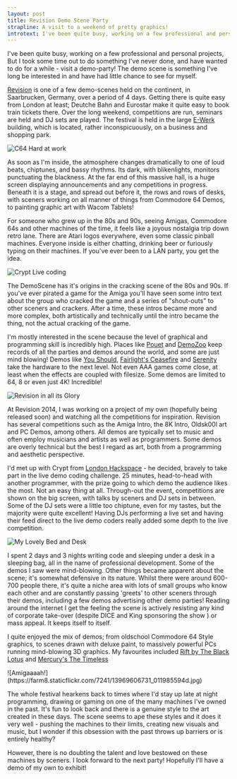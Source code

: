 ```yaml
---
layout: post
title: Revision Demo Scene Party
strapline: A visit to a weekend of pretty graphics!
introtext: I've been quite busy, working on a few professional and personal projects, But I took some time out to do something I've never done, and have wanted to do for a while - visit a demo-party! The demo scene is something I've long be interested in and have had little chance to see for myself.
---
```


I've been quite busy, working on a few professional and personal projects, But I took some time out to do something I've never done, and have wanted to do for a while - visit a demo-party! The demo scene is something I've long be interested in and have had little chance to see for myself.

[Revision](http://2014.revision-party.net/) is one of a few demo-scenes held on the continent, in Saarbrucken, Germany, over a period of 4 days. Getting there is quite easy from London at least; Deutche Bahn and Eurostar make it quite easy to book train tickets there. Over the long weekend, competitions are run, seminars are held and DJ sets are played. The festival is held in the large [E-Werk](http://www.ewerk-sb.de/) building, which is located, rather inconspicuously, on a business and shopping park. 

![C64 Hard at work](https://farm8.staticflickr.com/7106/13972591555_a9395daa28.jpg)

As soon as I'm inside, the atmosphere changes dramatically to one of loud beats, chiptunes, and bassy rhythms. Its dark, with blikenlights, monitors punctuating the blackness. At the far end of this massive hall, is a huge screen displaying announcements and any competitions in progress. Beneath it is a stage, and spread out before it, the rows and rows of desks, with sceners working on all manner of things from Commodore 64 Demos, to painting graphic art with Wacom Tablets!

For someone who grew up in the 80s and 90s, seeing Amigas, Commodore 64s and other machines of the time, it feels like a joyous nostalgia trip down retro lane. There are Atari logos everywhere, even some classic pinball machines. Everyone inside is either chatting, drinking beer or furiously typing on their machines. If you've ever been to a LAN party, you get the idea.

![Crypt Live coding](https://farm8.staticflickr.com/7121/13969402251_d23396f77b.jpg)

The DemoScene has it's origins in the cracking scene of the 80s and 90s. If you've ever pirated a game for the Amiga you'll have seen some intro text about the group who cracked the game and a series of "shout-outs" to other sceners and crackers. After a time, these intros became more and more complex, both artistically and technically until the intro became the thing, not the actual cracking of the game.

I'm mostly interested in the scene because the level of graphical and programming skill is incredibly high. Places like [Pouet](http://www.pouet.net/) and [DemoZoo](http://demozoo.org/) keep records of all the parties and demos around the world, and some are just mind blowing! Demos like [You Should](https://www.youtube.com/watch?v=U9Q4YE6b9dI), [Fairlight's Ceasefire](https://www.youtube.com/watch?v=U9Q4YE6b9dI) and [Serenity](https://www.youtube.com/watch?v=ua5iwYLxNPc&list=FLyoCwKwPiCJGOB2Ya2yiBkA&index=11) take the hardware to the next level. Not even AAA games come close, at least when the effects are coupled with filesize. Some demos are limited to 64, 8 or even just 4K! Incredible!

![Revision in all its Glory](https://farm8.staticflickr.com/7400/13992597493_14d7464a4b.jpg)

At Revision 2014, I was working on a project of my own (hopefully being released soon) and watching all the competitions for inspiration. Revision has several competitions such as the Amiga Intro, the 8K Intro, Oldsk00l art and PC Demos, among others. All demos are typically set to music and often employ musicians and artists as well as programmers. Some demos are overly technical but the best I regard as art, both from a programming and aesthetic perspective.

I'd met up with Crypt from [London Hackspace](http://london.hackspace.org.uk) - he decided, bravely to take part in the live demo coding challenge. 25 minutes, head-to-head with another programmer, with the prize going to which demo the audience likes the most. Not an easy thing at all. Through-out the event, competitions are shown on the big screen, with talks by sceners and DJ sets in between. Some of the DJ sets were a little too chiptune, even for my tastes, but the majority were quite excellent! Having DJs performing a live set and having their feed direct to the live demo coders really added some depth to the live competition.

![My Lovely Bed and Desk](https://farm8.staticflickr.com/7085/13992747083_5236aac68a.jpg)

I spent 2 days and 3 nights writing code and sleeping under a desk in a sleeping bag, all in the name of professional development. Some of the demos I saw were mind-blowing. Other things became apparent about the scene; it's somewhat defensive in its nature. Whilst there were around 600-700 people there, it's quite a niche area with lots of small groups who know each other and are constantly passing 'greets' to other sceners through their demos, including a few demos advertising other demo parties! Reading around the internet I get the feeling the scene is actively resisting any kind of corporate take-over (despite DICE and King sponsoring the show ) or mass appeal. It keeps itself to itself.

I quite enjoyed the mix of demos; from oldschool Commodore 64 Style graphics, to scenes drawn with deluxe paint, to massively powerful PCs running mind-blowing 3D graphics. My favourites included [Rift by The Black Lotus](https://www.youtube.com/watch?v=9SqvRx6PUSk&list=FLyoCwKwPiCJGOB2Ya2yiBkA) and [Mercury's The Timeless](https://www.youtube.com/watch?v=lwFVlNytq0Q&list=FLyoCwKwPiCJGOB2Ya2yiBkA)


<div class="clearfix"></div>
![Amigaaaah!](https://farm8.staticflickr.com/7241/13969606731_011985594d.jpg)

The whole festival hearkens back to times where I'd stay up late at night programming, drawing or gaming on one of the many machines I've owned in the past. It's fun to look back and there is a genuine style to the art created in these days. The scene seems to ape these styles and it does it very well - pushing the machines to their limits, creating new visuals and music, but I wonder if this obsession with the past throws up barriers or is entirely healthy?

However, there is no doubting the talent and love bestowed on these machines by sceners. I look forward to the next party! Hopefully I'll have a demo of my own to exhibit!
